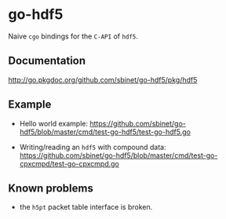go-hdf5
=======

Naive ``cgo`` bindings for the ``C-API`` of ``hdf5``.

Documentation
-------------

http://go.pkgdoc.org/github.com/sbinet/go-hdf5/pkg/hdf5

Example
-------

- Hello world example: https://github.com/sbinet/go-hdf5/blob/master/cmd/test-go-hdf5/test-go-hdf5.go

- Writing/reading an ``hdf5`` with compound data: https://github.com/sbinet/go-hdf5/blob/master/cmd/test-go-cpxcmpd/test-go-cpxcmpd.go


Known problems
--------------

- the ``h5pt`` packet table interface is broken.

